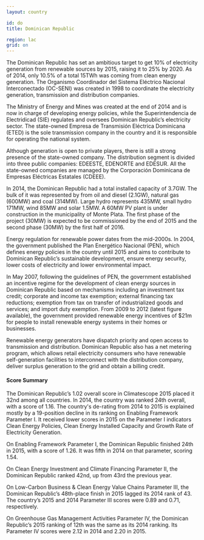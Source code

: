 ```yaml
---
layout: country

id: do
title: Dominican Republic

region: lac
grid: on
---
```

The Dominican Republic has set an ambitious target to get 10% of electricity generation from renewable sources by 2015, raising it to 25% by 2020. As of 2014, only 10.5% of a total 15TWh was coming from clean energy generation. 
The Organismo Coordinador del Sistema Eléctrico Nacional Interconectado (OC-SENI) was created in 1998 to coordinate the electricity generation, transmission and distribution companies. 

The Ministry of Energy and Mines was created at the end of 2014 and is now in charge of developing energy policies, while the Superintendencia de Electridicad (SIE) regulates and oversees Dominican Republic’s electricity sector. The state-owned Empresa de Transmisión Eléctrica Dominicana (ETED) is the sole transmission company in the country and it is responsible for operating the national system. 

Although generation is open to private players, there is still a strong presence of the state-owned company. The distribution segment is divided into three public companies: EDEESTE, EDENORTE and EDESUR. All the state-owned companies are managed by the Corporación Dominicana de Empresas Eléctricas Estatales (CDEEE).  

In 2014, the Dominican Republic had a total installed capacity of 3.7GW. The bulk of it was represented by from oil and diesel (2.1GW), natural gas (600MW) and coal (314MW). Large hydro represents 435MW, small hydro 171MW, wind 85MW and solar 1.5MW. A 60MW PV plant is under construction in the municipality of Monte Plata. The first phase of the project (30MW) is expected to be commissioned by the end of 2015 and the second phase (30MW) by the first half of 2016. 

Energy regulation for renewable power dates from the mid-2000s. In 2004, the government published the Plan Energético Nacional (PEN), which defines energy policies in the country until 2015 and aims to contribute to Dominican Republic’s sustainable development, ensure energy security, lower costs of electricity and lower environmental impact. 

In May 2007, following the guidelines of PEN, the government established an incentive regime for the development of clean energy sources in Dominican Republic based on mechanisms including an investment tax credit; corporate and income tax exemption; external financing tax reductions; exemption from tax on transfer of industrialized goods and services; and import duty exemption. 
From 2009 to 2012 (latest figure available), the government provided renewable energy incentives of $21m for people to install renewable energy systems in their homes or businesses.

Renewable energy generators have dispatch priority and open access to transmission and distribution. Dominican Republic also has a net metering program, which allows retail electricity consumers who have renewable self-generation facilities to interconnect with the distribution company, deliver surplus generation to the grid and obtain a billing credit. 

#### Score Summary

The Dominican Republic’s 1.02 overall score in Climatescope 2015 placed it 32nd among all countries. In 2014, the country was ranked 24th overall, with a score of 1.16.
The country's de-rating from 2014 to 2015 is explained mostly by a 19-position decline in its ranking on Enabling Framework Parameter I. It received lower scores in 2015 on the  Parameter I indicators Clean Energy Policies, Clean Energy Installed Capacity and Growth Rate of Electricity Generation.

On Enabling Framework Parameter I, the Dominican Republic finished 24th in 2015, with a score of 1.26. It was fifth in 2014 on that parameter, scoring 1.54.

On Clean Energy Investment and Climate Financing Parameter II, the Dominican Republic ranked 42nd, up from 43rd the previous year.

On Low-Carbon Business & Clean Energy Value Chains Parameter III, the Dominican Republic’s 48th-place finish in 2015 lagged its 2014 rank of 43. The country’s 2015 and 2014 Parameter III scores were 0.89 and 0.71, respectively.

On Greenhouse Gas Management Activities Parameter IV, the Dominican Republic’s 2015 ranking of 12th was the same as its 2014 ranking. Its Parameter IV scores were 2.12 in 2014 and 2.20 in 2015.
